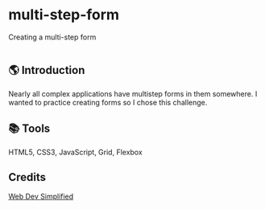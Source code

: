 # multi-step-form

Creating a multi-step form

![]()

## 🌎 Introduction  

Nearly all complex applications have multistep forms in them somewhere. I wanted to practice creating forms so I chose this challenge.  

## 📚 Tools  

HTML5, CSS3, JavaScript, Grid, Flexbox

## Credits 

[Web Dev Simplified](https://www.youtube.com/watch?v=VdqtdKXxKhM) 



